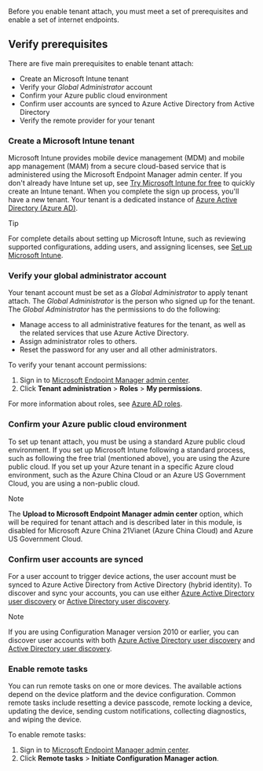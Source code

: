 Before you enable tenant attach, you must meet a set of prerequisites and enable a set of internet endpoints.

## Verify prerequisites

There are five main prerequisites to enable tenant attach:
- Create an Microsoft Intune tenant
- Verify your *Global Administrator* account
- Confirm your Azure public cloud environment
- Confirm user accounts are synced to Azure Active Directory from Active Directory
- Verify the remote provider for your tenant

### Create a Microsoft Intune tenant

Microsoft Intune provides mobile device management (MDM) and mobile app management (MAM) from a secure cloud-based service that is administered using the Microsoft Endpoint Manager admin center. If you don't already have Intune set up, see [Try Microsoft Intune for free](/mem/intune/fundamentals/free-trial-sign-up.md) to quickly create an Intune tenant. When you complete the sign up process, you'll have a new tenant. Your tenant is a dedicated instance of [Azure Active Directory (Azure AD)](/azure/active-directory/users-groups-roles/directory-assign-admin-roles.md). 

> [!TIP]
> For complete details about setting up Microsoft Intune, such as reviewing supported configurations, adding users, and assigning licenses, see [Set up Microsoft Intune](/learn/modules/set-up-microsoft-intune).

### Verify your global administrator account

Your tenant account must be set as a *Global Administrator* to apply tenant attach. The *Global Administrator* is the person who signed up for the tenant. The *Global Administrator* has the permissions to do the following:
- Manage access to all administrative features for the tenant, as well as the related services that use Azure Active Directory.
- Assign administrator roles to others.
- Reset the password for any user and all other administrators.

To verify your tenant account permissions:
1. Sign in to [Microsoft Endpoint Manager admin center](https://go.microsoft.com/fwlink/?linkid=2109431).
2. Click **Tenant administration** > **Roles** > **My permissions**.

For more information about roles, see [Azure AD roles](/azure/role-based-access-control/rbac-and-directory-admin-roles.md#azure-ad-roles).

### Confirm your Azure public cloud environment

To set up tenant attach, you must be using a standard Azure public cloud environment. If you set up Microsoft Intune following a standard process, such as following the free trial (mentioned above), you are using the Azure public cloud. If you set up your Azure tenant in a specific Azure cloud environment, such as the Azure China Cloud or an Azure US Government Cloud, you are using a non-public cloud. 

> [!NOTE]
> The **Upload to Microsoft Endpoint Manager admin center** option, which will be required for tenant attach and is described later in this module, is disabled for Microsoft Azure China 21Vianet (Azure China Cloud) and Azure US Government Cloud.

### Confirm user accounts are synced

For a user account to trigger device actions, the user account must be synced to Azure Active Directory from Active Directory (hybrid identity). To discover and sync your accounts, you can use either [Azure Active Directory user discovery](/mem/configmgr/core/servers/deploy/configure/about-discovery-methods.md#azureaddisc) or [Active Directory user discovery](/mem/configmgr/core/servers/deploy/configure/about-discovery-methods.md#bkmk_aboutUser).

> [!NOTE]
> If you are using Configuration Manager version 2010 or earlier, you can discover user accounts with both [Azure Active Directory user discovery](/mem/configmgr/core/servers/deploy/configure/about-discovery-methods.md#azureaddisc) and [Active Directory user discovery](/mem/configmgr/core/servers/deploy/configure/about-discovery-methods.md#bkmk_aboutUser).

### Enable remote tasks

You can run remote tasks on one or more devices. The available actions depend on the device platform and the device configuration. Common remote tasks include resetting a device passcode, remote locking a device, updating the device, sending custom notifications, collecting diagnostics, and wiping the device.

To enable remote tasks:

1. Sign in to [Microsoft Endpoint Manager admin center](https://go.microsoft.com/fwlink/?linkid=2109431).
2. Click **Remote tasks** > **Initiate Configuration Manager action**.

